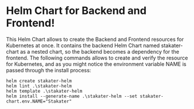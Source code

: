 # Helm Chart for Backend and Frontend!

This Helm Chart allows to create the Backend and Frontend resources for Kubernetes at once. It contains the backend Helm Chart named stakater-chart as a nested chart, so the backend becomes a dependency for the frontend. The following commands allows to create and verify the resource for Kubernetes, and as you might notice the environment variable NAME is passed through the install process:

```
helm create stakater-helm
helm lint .\stakater-helm
helm template .\stakater-helm
helm install --generate-name .\stakater-helm --set stakater-chart.env.NAME="Stakater"
```
